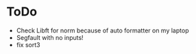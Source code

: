 # ToDo
- Check Libft for norm because of auto formatter on my laptop 
- Segfault with no inputs!
- fix sort3

